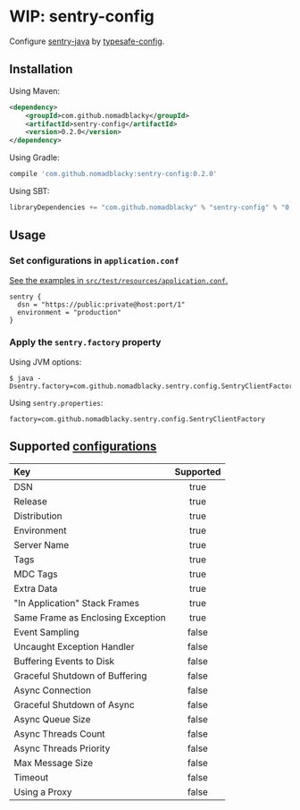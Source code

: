 # WIP: sentry-config

Configure [sentry-java](https://github.com/getsentry/sentry-java) by [typesafe-config](https://github.com/lightbend/config).

## Installation

Using Maven:

```xml
<dependency>
    <groupId>com.github.nomadblacky</groupId>
    <artifactId>sentry-config</artifactId>
    <version>0.2.0</version>
</dependency>
```

Using Gradle:

```groovy
compile 'com.github.nomadblacky:sentry-config:0.2.0'
```

Using SBT:

```scala
libraryDependencies += "com.github.nomadblacky" % "sentry-config" % "0.2.0"
```

## Usage

### Set configurations in `application.conf`

[See the examples in `src/test/resources/application.conf`.](src/test/resources/application.conf)

```
sentry {
  dsn = "https://public:private@host:port/1"
  environment = "production"
}
```

### Apply the `sentry.factory` property

Using JVM options:

```
$ java -Dsentry.factory=com.github.nomadblacky.sentry.config.SentryClientFactory
```

Using `sentry.properties`:

```
factory=com.github.nomadblacky.sentry.config.SentryClientFactory
```

## Supported [configurations](https://docs.sentry.io/clients/java/config/)

|Key                              |Supported|
|:--------------------------------|:-------:|
|DSN                              |true     |
|Release                          |true     |
|Distribution                     |true     |
|Environment                      |true     |
|Server Name                      |true     |
|Tags                             |true     |
|MDC Tags                         |true     |
|Extra Data                       |true     |
|"In Application" Stack Frames    |true     |
|Same Frame as Enclosing Exception|true     |
|Event Sampling                   |false    |
|Uncaught Exception Handler       |false    |
|Buffering Events to Disk         |false    |
|Graceful Shutdown of Buffering   |false    |
|Async Connection                 |false    |
|Graceful Shutdown of Async       |false    |
|Async Queue Size                 |false    |
|Async Threads Count              |false    |
|Async Threads Priority           |false    |
|Max Message Size                 |false    |
|Timeout                          |false    |
|Using a Proxy                    |false    |
